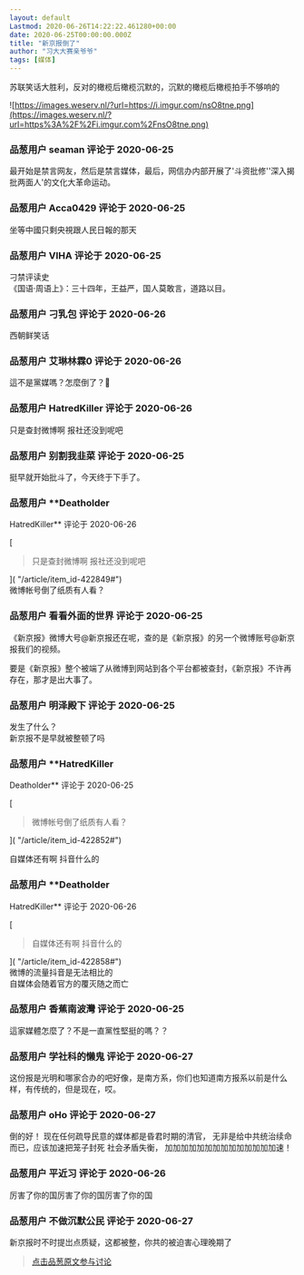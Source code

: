 ```yaml
---
layout: default
Lastmod: 2020-06-26T14:22:22.461280+00:00
date: 2020-06-25T00:00:00.000Z
title: "新京报倒了"
author: "习大大赛亲爷爷"
tags: [媒体]
---
```


苏联笑话大胜利，反对的橄榄后橄榄沉默的，沉默的橄榄后橄榄拍手不够响的  
  
  
![https://images.weserv.nl/?url=https://i.imgur.com/nsO8tne.png](https://images.weserv.nl/?url=https%3A%2F%2Fi.imgur.com%2FnsO8tne.png)

            
### 品葱用户 **seaman** 评论于 2020-06-25
        
最开始是禁言网友，然后是禁言媒体，最后，网信办内部开展了'斗资批修''深入揭批两面人'的文化大革命运动。
        


            
### 品葱用户 **Acca0429** 评论于 2020-06-25
        
坐等中國只剩央視跟人民日報的那天
        


            
### 品葱用户 **VIHA** 评论于 2020-06-25
        
刁禁评读史  
《国语·周语上》：三十四年，王益严，国人莫敢言，道路以目。
        


            
### 品葱用户 **刁乳包** 评论于 2020-06-26
        
西朝鲜笑话
        


            
### 品葱用户 **艾琳林霖0** 评论于 2020-06-26
        
這不是黨媒嗎？怎麼倒了？🧐
        


            
### 品葱用户 **HatredKiller** 评论于 2020-06-26
        
只是查封微博啊 报社还没到呢吧
        


            
### 品葱用户 **别割我韭菜** 评论于 2020-06-25
        
挺早就开始批斗了，今天终于下手了。
        


            
### 品葱用户 **Deatholder 
HatredKiller** 评论于 2020-06-26
        
[

> 只是查封微博啊 报社还没到呢吧

]( "/article/item_id-422849#")  
微博帐号倒了纸质有人看？
        


            
### 品葱用户 **看看外面的世界** 评论于 2020-06-25
        
《新京报》微博大号@新京报还在呢，查的是《新京报》的另一个微博账号@新京报我们的视频。  
  
要是《新京报》整个被端了从微博到网站到各个平台都被查封，《新京报》不许再存在，那才是出大事了。
        


            
### 品葱用户 **明泽殿下** 评论于 2020-06-25
        
发生了什么？  
新京报不是早就被整顿了吗
        


            
### 品葱用户 **HatredKiller 
Deatholder** 评论于 2020-06-25
        
[

> 微博帐号倒了纸质有人看？

]( "/article/item_id-422852#")  
  
自媒体还有啊 抖音什么的
        


            
### 品葱用户 **Deatholder 
HatredKiller** 评论于 2020-06-26
        
[

> 自媒体还有啊 抖音什么的

]( "/article/item_id-422858#")  
微博的流量抖音是无法相比的  
自媒体会随着官方的覆灭随之而亡
        


            
### 品葱用户 **香蕉南波灣** 评论于 2020-06-25
        
這家媒體怎麼了？不是一直黨性堅挺的嗎？？
        


            
### 品葱用户 **学社科的懒鬼** 评论于 2020-06-27
        
这份报是光明和哪家合办的吧好像，是南方系，你们也知道南方报系以前是什么样，有传统的，但是现在，哎。
        


            
### 品葱用户 **oHo** 评论于 2020-06-27
        
倒的好！ 现在任何疏导民意的媒体都是昏君时期的清官， 无非是给中共统治续命而已，应该加速把笼子封死 社会矛盾失衡， 加加加加加加加加加加加加加加速！
        


            
### 品葱用户 **平近习** 评论于 2020-06-26
        
厉害了你的国厉害了你的国厉害了你的国
        


            
### 品葱用户 **不做沉默公民** 评论于 2020-06-27
        
新京报时不时提岀点质疑，这都被整，你共的被迫害心理晚期了
        






> [点击品葱原文参与讨论](https://pincong.rocks/article/20826)

